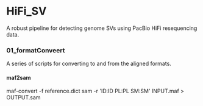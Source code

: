 # HiFi_SV
A robust pipeline for detecting genome SVs using PacBio HiFi resequencing data.
### 01_formatConveert
A series of scripts for converting to and from the aligned formats.
#### maf2sam
  maf-convert -f reference.dict sam -r 'ID:ID PL:PL SM:SM' INPUT.maf  > OUTPUT.sam
